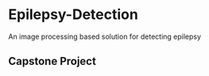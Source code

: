 # Epilepsy-Detection
An image processing based solution for detecting epilepsy

## Capstone Project

